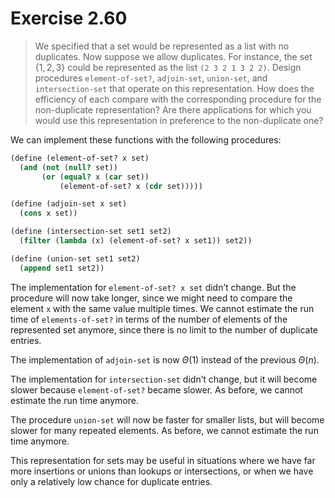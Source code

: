 # Exercise 2.60

> We specified that a set would be represented as a list with no duplicates.
> Now suppose we allow duplicates.
> For instance, the set $\{ 1, 2, 3 \}$ could be represented as the list `(2 3 2 1 3 2 2)`.
> Design procedures `element-of-set?`, `adjoin-set`, `union-set`, and `intersection-set` that operate on this representation.
> How does the efficiency of each compare with the corresponding procedure for the non-duplicate representation?
> Are there applications for which you would use this representation in preference to the non-duplicate one?



We can implement these functions with the following procedures:
```scheme
(define (element-of-set? x set)
  (and (not (null? set))
       (or (equal? x (car set))
           (element-of-set? x (cdr set)))))

(define (adjoin-set x set)
  (cons x set))

(define (intersection-set set1 set2)
  (filter (lambda (x) (element-of-set? x set1)) set2))

(define (union-set set1 set2)
  (append set1 set2))
```

The implementation for `element-of-set? x set` didn’t change.
But the procedure will now take longer, since we might need to compare the element `x` with the same value multiple times.
We cannot estimate the run time of `elements-of-set?` in terms of the number of elements of the represented set anymore, since there is no limit to the number of duplicate entries.

The implementation of `adjoin-set` is now $Θ(1)$ instead of the previous $Θ(n)$.

The implementation for `intersection-set` didn’t change, but it will become slower because `element-of-set?` became slower.
As before, we cannot estimate the run time anymore.

The procedure `union-set` will now be faster for smaller lists, but will become slower for many repeated elements.
As before, we cannot estimate the run time anymore.

This representation for sets may be useful in situations where we have far more insertions or unions than lookups or intersections, or when we have only a relatively low chance for duplicate entries.
